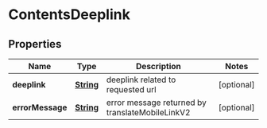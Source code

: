 
# ContentsDeeplink

## Properties
Name | Type | Description | Notes
------------ | ------------- | ------------- | -------------
**deeplink** | [**String**](String.md) | deeplink related to requested url |  [optional]
**errorMessage** | [**String**](String.md) | error message returned by translateMobileLinkV2 |  [optional]



